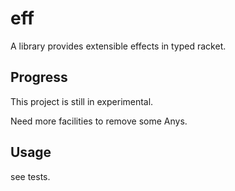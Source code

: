 # eff
A library provides extensible effects in typed racket.

## Progress
This project is still in experimental.

Need more facilities to remove some Anys.

## Usage
see tests.